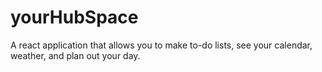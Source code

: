 # yourHubSpace
A react application that allows you to make to-do lists, see your calendar, weather, and plan out your day. 
